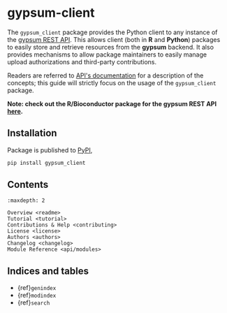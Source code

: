 # gypsum-client

The `gypsum_client` package provides the Python client to any instance of the [gypsum REST API](https://gypsum.artifactdb.com). This allows client (both in **R** and **Python**) packages to easily store and retrieve resources from the **gypsum** backend.
It also provides mechanisms to allow package maintainers to easily manage upload authorizations and third-party contributions.

Readers are referred to [API's documentation](https://github.com/ArtifactDB/gypsum-worker) for a description of the concepts; this guide will strictly focus on the usage of the `gypsum_client` package.

**Note: check out the R/Bioconductor package for the gypsum REST API [here](https://github.com/ArtifactDB/gypsum-R).**

## Installation

Package is published to [PyPI](https://pypi.org/project/gypsum-client/),

```sh
pip install gypsum_client
```

## Contents

```{toctree}
:maxdepth: 2

Overview <readme>
Tutorial <tutorial>
Contributions & Help <contributing>
License <license>
Authors <authors>
Changelog <changelog>
Module Reference <api/modules>
```

## Indices and tables

* {ref}`genindex`
* {ref}`modindex`
* {ref}`search`

[Sphinx]: http://www.sphinx-doc.org/
[Markdown]: https://daringfireball.net/projects/markdown/
[reStructuredText]: http://www.sphinx-doc.org/en/master/usage/restructuredtext/basics.html
[MyST]: https://myst-parser.readthedocs.io/en/latest/
